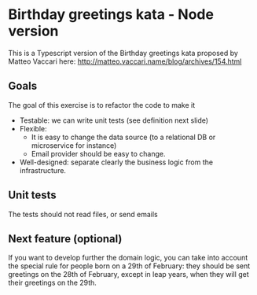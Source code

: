 # Birthday greetings kata - Node version

This is a Typescript version of the Birthday greetings kata proposed by Matteo Vaccari here: http://matteo.vaccari.name/blog/archives/154.html

## Goals

The goal of this exercise is to refactor the code to make it
- Testable: we can write unit tests (see definition next slide)
- Flexible:
  - It is easy to change the data source (to a relational DB or microservice for instance) 
  - Email provider should be easy to change.
- Well-designed: separate clearly the business logic from the infrastructure.

## Unit tests

The tests should not read files, or send emails

## Next feature (optional) 

If you want to develop further the domain logic, you can take into account the special rule for people born on a 29th of February: they should be sent greetings on the 28th of February, except in leap years, when they will get their greetings on the 29th.
